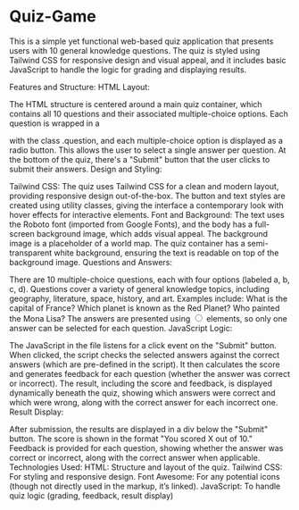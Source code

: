 # Quiz-Game
This is a simple yet functional web-based quiz application that presents users with 10 general knowledge questions. The quiz is styled using Tailwind CSS for responsive design and visual appeal, and it includes basic JavaScript to handle the logic for grading and displaying results.

Features and Structure:
HTML Layout:

The HTML structure is centered around a main quiz container, which contains all 10 questions and their associated multiple-choice options.
Each question is wrapped in a <div> with the class .question, and each multiple-choice option is displayed as a radio button. This allows the user to select a single answer per question.
At the bottom of the quiz, there's a "Submit" button that the user clicks to submit their answers.
Design and Styling:

Tailwind CSS: The quiz uses Tailwind CSS for a clean and modern layout, providing responsive design out-of-the-box. The button and text styles are created using utility classes, giving the interface a contemporary look with hover effects for interactive elements.
Font and Background: The text uses the Roboto font (imported from Google Fonts), and the body has a full-screen background image, which adds visual appeal. The background image is a placeholder of a world map.
The quiz container has a semi-transparent white background, ensuring the text is readable on top of the background image.
Questions and Answers:

There are 10 multiple-choice questions, each with four options (labeled a, b, c, d). Questions cover a variety of general knowledge topics, including geography, literature, space, history, and art. Examples include:
What is the capital of France?
Which planet is known as the Red Planet?
Who painted the Mona Lisa?
The answers are presented using <input type="radio"> elements, so only one answer can be selected for each question.
JavaScript Logic:

The JavaScript in the file listens for a click event on the "Submit" button.
When clicked, the script checks the selected answers against the correct answers (which are pre-defined in the script).
It then calculates the score and generates feedback for each question (whether the answer was correct or incorrect).
The result, including the score and feedback, is displayed dynamically beneath the quiz, showing which answers were correct and which were wrong, along with the correct answer for each incorrect one.
Result Display:

After submission, the results are displayed in a div below the "Submit" button.
The score is shown in the format "You scored X out of 10."
Feedback is provided for each question, showing whether the answer was correct or incorrect, along with the correct answer when applicable.
Technologies Used:
HTML: Structure and layout of the quiz.
Tailwind CSS: For styling and responsive design.
Font Awesome: For any potential icons (though not directly used in the markup, it’s linked).
JavaScript: To handle quiz logic (grading, feedback, result display)
